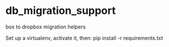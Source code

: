# db_migration_support
box to dropbox migration helpers


Set up a virtualenv, activate it, then:
pip install -r requirements.txt
